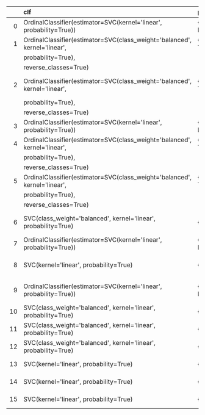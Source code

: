 |    | clf                                                                       | param                      | y_name     |   precision_on_pos_class |   f1_on_pos_class |   f1_on_neg_class |   recall_on_neg_class | pos_class   |   test_score_mean |   test_score_std | classes_                | class_balance            |
|---:|:--------------------------------------------------------------------------|:---------------------------|:-----------|-------------------------:|------------------:|------------------:|----------------------:|:------------|------------------:|-----------------:|:------------------------|:-------------------------|
|  0 | OrdinalClassifier(estimator=SVC(kernel='linear', probability=True))       | {'reverse_classes': False} | target_u   |                     0.92 |              0.83 |              0.43 |                  0.43 | 2.0         |              0.62 |             0.07 | [0. 1. 2.]              | ('0.47', '0.35', '0.18') |
|  1 | OrdinalClassifier(estimator=SVC(class_weight='balanced', kernel='linear', | {'reverse_classes': True}  | target_u   |                     0.80 |              0.77 |              0.37 |                  0.31 | 2.0         |              0.62 |             0.07 | [2. 1. 0.]              | ('0.18', '0.35', '0.47') |
|    |                                 probability=True),                        |                            |            |                          |                   |                   |                       |             |                   |                  |                         |                          |
|    |                   reverse_classes=True)                                   |                            |            |                          |                   |                   |                       |             |                   |                  |                         |                          |
|  2 | OrdinalClassifier(estimator=SVC(class_weight='balanced', kernel='linear', | {'reverse_classes': True}  | target_q_c |                     0.81 |              0.79 |              0.00 |                  0.00 | high        |              0.57 |             0.03 | ['high' 'medium' 'low'] | ('0.33', '0.33', '0.33') |
|    |                                 probability=True),                        |                            |            |                          |                   |                   |                       |             |                   |                  |                         |                          |
|    |                   reverse_classes=True)                                   |                            |            |                          |                   |                   |                       |             |                   |                  |                         |                          |
|  3 | OrdinalClassifier(estimator=SVC(kernel='linear', probability=True))       | {'reverse_classes': False} | target_k   |                     0.63 |              0.73 |              0.77 |                  0.87 | 2.0         |              0.57 |             0.03 | [0. 1. 2.]              | ('0.42', '0.33', '0.25') |
|  4 | OrdinalClassifier(estimator=SVC(class_weight='balanced', kernel='linear', | {'reverse_classes': True}  | target_k   |                     0.78 |              0.80 |              0.69 |                  0.68 | 2.0         |              0.57 |             0.04 | [2. 1. 0.]              | ('0.25', '0.33', '0.42') |
|    |                                 probability=True),                        |                            |            |                          |                   |                   |                       |             |                   |                  |                         |                          |
|    |                   reverse_classes=True)                                   |                            |            |                          |                   |                   |                       |             |                   |                  |                         |                          |
|  5 | OrdinalClassifier(estimator=SVC(class_weight='balanced', kernel='linear', | {'reverse_classes': True}  | target_k   |                     0.59 |              0.70 |              0.72 |                  0.76 | 2.0         |              0.56 |             0.04 | [2. 1. 0.]              | ('0.25', '0.33', '0.42') |
|    |                                 probability=True),                        |                            |            |                          |                   |                   |                       |             |                   |                  |                         |                          |
|    |                   reverse_classes=True)                                   |                            |            |                          |                   |                   |                       |             |                   |                  |                         |                          |
|  6 | SVC(class_weight='balanced', kernel='linear', probability=True)           | {}                         | target_q_c |                     1.00 |              0.19 |              0.57 |                  0.57 | high        |              0.55 |             0.05 | ['high' 'low' 'medium'] | ('0.33', '0.33', '0.33') |
|  7 | OrdinalClassifier(estimator=SVC(kernel='linear', probability=True))       | {'reverse_classes': False} | target_k   |                     0.70 |              0.78 |              0.76 |                  0.87 | 2.0         |              0.55 |             0.04 | [0. 1. 2.]              | ('0.42', '0.33', '0.25') |
|  8 | SVC(kernel='linear', probability=True)                                    | {}                         | target_q_c |                     1.00 |              0.19 |              0.57 |                  0.57 | high        |              0.54 |             0.05 | ['high' 'low' 'medium'] | ('0.33', '0.33', '0.33') |
|  9 | OrdinalClassifier(estimator=SVC(kernel='linear', probability=True))       | {'reverse_classes': False} | target_q_c |                     0.59 |              0.68 |              0.00 |                  0.00 | high        |              0.54 |             0.03 | ['low' 'medium' 'high'] | ('0.33', '0.33', '0.33') |
| 10 | SVC(class_weight='balanced', kernel='linear', probability=True)           | {}                         | target_k   |                     1.00 |              0.37 |              0.62 |                  1.00 | 2.0         |              0.49 |             0.04 | [0. 1. 2.]              | ('0.42', '0.33', '0.25') |
| 11 | SVC(class_weight='balanced', kernel='linear', probability=True)           | {}                         | target_k   |                     1.00 |              0.37 |              0.62 |                  1.00 | 2.0         |              0.49 |             0.04 | [0. 1. 2.]              | ('0.42', '0.33', '0.25') |
| 12 | SVC(class_weight='balanced', kernel='linear', probability=True)           | {}                         | target_u   |                     0.59 |              0.68 |              0.73 |                  0.95 | 2.0         |              0.47 |             0.03 | [0. 1. 2.]              | ('0.47', '0.35', '0.18') |
| 13 | SVC(kernel='linear', probability=True)                                    | {}                         | target_u   |                     0.00 |              0.00 |              0.64 |                  1.00 | 2.0         |              0.34 |             0.02 | [0. 1. 2.]              | ('0.47', '0.35', '0.18') |
| 14 | SVC(kernel='linear', probability=True)                                    | {}                         | target_k   |                     0.00 |              0.00 |              0.60 |                  1.00 | 2.0         |              0.25 |             0.01 | [0. 1. 2.]              | ('0.42', '0.33', '0.25') |
| 15 | SVC(kernel='linear', probability=True)                                    | {}                         | target_k   |                     0.00 |              0.00 |              0.60 |                  1.00 | 2.0         |              0.25 |             0.01 | [0. 1. 2.]              | ('0.42', '0.33', '0.25') |